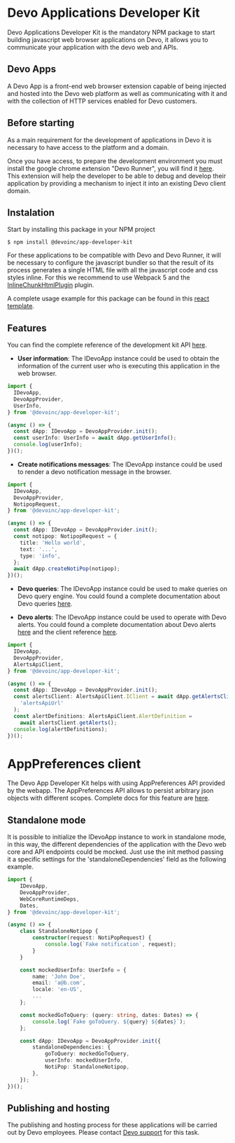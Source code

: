 # Devo Applications Developer Kit

Devo Applications Developer Kit is the mandatory NPM package to start building
javascript web browser applications on Devo, it allows you to
communicate your application with the devo web and APIs.

## Devo Apps

A Devo App is a front-end web browser extension capable of being injected and hosted into the Devo web platform as well as communicating with it and with the collection of HTTP services enabled for Devo customers.

## Before starting

As a main requirement for the development of applications in Devo it is necessary to have access to the platform and a domain.

Once you have access, to prepare the development environment you must install the google chrome extension "Devo Runner", you will find it [here](https://chrome.google.com/webstore/detail/devo-runner/apjjdfhcegcemhdhaeadkddbjhgfplmo). This extension will help the developer to be able to debug and develop their application by providing a mechanism to inject it into an existing Devo client domain.

## Instalation

Start by installing this package in your NPM project

```npm
$ npm install @devoinc/app-developer-kit
```

For these applications to be compatible with Devo and Devo Runner, it will be necessary to configure the javascript bundler so that the result of its process generates a single HTML file with all the javascript code and css styles inline. For this we recommend to use Webpack 5 and the [InlineChunkHtmlPlugin](https://www.npmjs.com/package/inline-chunk-html-plugin) plugin.

A complete usage example for this package can be found in this [react template](https://github.com/DevoInc/React-App-Template).

## Features

You can find the complete reference of the development kit API [here](https://devoinc.github.io/App-Developer-Kit/).

- **User information**:
  The IDevoApp instance could be used to obtain the information of the current user who is executing this application in the web browser.

```ts
import {
  IDevoApp,
  DevoAppProvider,
  UserInfo,
} from '@devoinc/app-developer-kit';

(async () => {
  const dApp: IDevoApp = DevoAppProvider.init();
  const userInfo: UserInfo = await dApp.getUserInfo();
  console.log(userInfo);
})();
```

- **Create notifications messages**:
  The IDevoApp instance could be used to render a devo notification message in the browser.

```ts
import {
  IDevoApp,
  DevoAppProvider,
  NotipopRequest,
} from '@devoinc/app-developer-kit';

(async () => {
  const dApp: IDevoApp = DevoAppProvider.init();
  const notipop: NotipopRequest = {
    title: 'Hello world',
    text: '...',
    type: 'info',
  };
  await dApp.createNotiPop(notipop);
})();
```

- **Devo queries**:
  The IDevoApp instance could be used to make queries on Devo query engine. You could found a complete documentation about Devo queries [here](extendedDoc/Queries.md).

- **Devo alerts**:
  The IDevoApp instance could be used to operate with Devo alerts. You could found a complete documentation about Devo alerts [here](https://docs.devo.com/space/latest/95128644/Alerts%20API) and the client reference [here](https://devoinc.github.io/alerts-api-client/).

```ts
import {
  IDevoApp,
  DevoAppProvider,
  AlertsApiClient,
} from '@devoinc/app-developer-kit';

(async () => {
  const dApp: IDevoApp = DevoAppProvider.init();
  const alertsClient: AlertsApiClient.IClient = await dApp.getAlertsClient(
    'alertsApiUrl'
  );
  const alertDefinitions: AlertsApiClient.AlertDefinition =
    await alertsClient.getAlerts();
  console.log(alertDefinitions);
})();
```

# AppPreferences client

The Devo App Developer Kit helps with using AppPreferences API provided by the webapp. The AppPreferences API allows to persist arbitrary json objects with different scopes. Complete docs for this feature are [here](extendedDoc/AppPreferences.md).

## Standalone mode

It is possible to initialize the IDevoApp instance to work in standalone mode, in this way, the different dependencies of the application with the Devo web core and API endpoints could be mocked. Just use the init method passing it a specific settings for the 'standaloneDependencies' field as the following example.

```ts
import {
    IDevoApp,
    DevoAppProvider,
    WebCoreRuntimeDeps,
    Dates,
} from '@devoinc/app-developer-kit';

(async () => {
    class StandaloneNotipop {
        constructor(request: NotiPopRequest) {
            console.log(`Fake notification`, request);
        }
    }

    const mockedUserInfo: UserInfo = {
        name: 'John Doe',
        email: 'a@b.com',
        locale: 'en-US',
        ...
    };

    const mockedGoToQuery: (query: string, dates: Dates) => {
        console.log(`Fake goToQuery. ${query} ${dates}`);
    };

    const dApp: IDevoApp = DevoAppProvider.init({
        standaloneDependencies: {
            goToQuery: mockedGoToQuery,
            userInfo: mockedUserInfo,
            NotiPop: StandaloneNotipop,
        },
    });
})();
```

## Publishing and hosting

The publishing and hosting process for these applications will be carried out by Devo employees. Please contact [Devo support](https://www.devo.com/legal-hub/support-services/) for this task.
